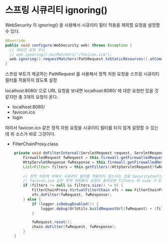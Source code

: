 # 스프링 시큐리티 ignoring()

WebSecurity 의 ignoring() 을 사용해서 시큐리티 필터 적용을 제외할 요청을 설정할 수 있다.

```java
@Override
public void configure(WebSecurity web) throws Exception {
  // 파비콘 요청 무시
  // web.ignoring().mvcMatchers("/favicon.ico");
  web.ignoring().requestMatchers(PathRequest.toStaticResources().atCommonLocations());
}
```

스프링 부트가 제공하는 PathRequest 를 사용해서 정적 자원 요청을 스프링 시큐리티 필터를 적용하지 않도록 설정

localhost:8080/ 으로 URL 요청을 보내면 localhost:8080/ 에 대한 요청만 있을 것 같지만 총 3개의 요청이 온다.

- localhost:8080/
- favicon.ico
- login 

따라서 favicon.ico 같은 정적 자원 요청을 시큐리티 필터를 타지 않게 설정할 수 있는데 위 소스가 바로 그것이다.

- FilterChainProxy.class

```java
    private void doFilterInternal(ServletRequest request, ServletResponse response, FilterChain chain) throws IOException, ServletException {
        FirewalledRequest fwRequest = this.firewall.getFirewalledRequest((HttpServletRequest)request);
        HttpServletResponse fwResponse = this.firewall.getFirewalledResponse((HttpServletResponse)response);
        List<Filter> filters = this.getFilters((HttpServletRequest)fwRequest);
        
        // 정적 자원에 대해서 시큐리티 필터를 적용하지 않는다는 것을 SecurityConfig 에서 설정하면 
        // favicon.ico 같은 정적 자원들이 요청이 들어오면 filters 의 size 가 0 이 된다.
        if (filters != null && filters.size() != 0) {
            FilterChainProxy.VirtualFilterChain vfc = new FilterChainProxy.VirtualFilterChain(fwRequest, chain, filters);
            vfc.doFilter(fwRequest, fwResponse);
        } else {
            if (logger.isDebugEnabled()) {
                logger.debug(UrlUtils.buildRequestUrl(fwRequest) + (filters == null ? " has no matching filters" : " has an empty filter list"));
            }

            fwRequest.reset();
            chain.doFilter(fwRequest, fwResponse);
        }
    }
```

